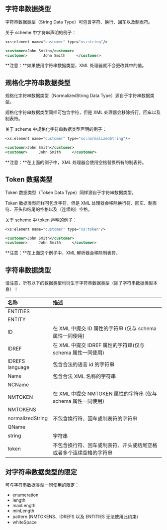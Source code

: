 ## 字符串数据类型

字符串数据类型（String Data Type）可包含字符、换行、回车以及制表符。

关于 scheme 中字符串声明的例子：

```scheme
<xs:element name="customer" type="xs:string"/>
```

```xml
<customer>John Smith</customer>
<customer>       John Smith     </customer>
```

**注意：**如果使用字符串数据类型，XML 处理器就不会更改其中的值。

## 规格化字符串数据类型

规格化字符串数据类型（NormalizedString Data Type）源自于字符串数据类型。

规格化字符串数据类型同样可包含字符，但是 XML 处理器会移除折行，回车以及制表符。

关于 scheme 中规格化字符串数据类型声明的例子：

```scheme
<xs:element name="customer" type="xs:normalizedString"/>
```

```xml
<customer>John Smith</customer>
<customer>     John Smith     </customer>
```

**注意：**在上面的例子中，XML 处理器会使用空格替换所有的制表符。

## Token 数据类型

Token 数据类型（Token Data Type）同样源自于字符串数据类型。

Token 数据类型同样可包含字符，但是 XML 处理器会移除换行符、回车、制表符、开头和结尾的空格以及（连续的）空格。

关于 scheme 中 token 声明的例子：

```scheme
<xs:element name="customer" type="xs:token"/>
```

```xml
<customer>John Smith</customer>
<customer>     John Smith     </customer>
```

**注意：**在上面这个例子中，XML 解析器会移除制表符。

## 字符串数据类型

请注意，所有以下的数据类型均衍生于字符串数据类型（除了字符串数据类型本身）！

| 名称             | 描述                                                         |
| :--------------- | :----------------------------------------------------------- |
| ENTITIES         |                                                              |
| ENTITY           |                                                              |
| ID               | 在 XML 中提交 ID 属性的字符串 (仅与 schema 属性一同使用)     |
| IDREF            | 在 XML 中提交 IDREF 属性的字符串(仅与 schema 属性一同使用)   |
| IDREFS language  | 包含合法的语言 id 的字符串                                   |
| Name             | 包含合法 XML 名称的字符串                                    |
| NCName           |                                                              |
| NMTOKEN          | 在 XML 中提交 NMTOKEN 属性的字符串 (仅与 schema 属性一同使用) |
| NMTOKENS         |                                                              |
| normalizedString | 不包含换行符、回车或制表符的字符串                           |
| QName            |                                                              |
| string           | 字符串                                                       |
| token            | 不包含换行符、回车或制表符、开头或结尾空格或者多个连续空格的字符串 |

## 对字符串数据类型的限定

可与字符串数据类型一同使用的限定：

- enumeration
- length
- maxLength
- minLength
- pattern (NMTOKENS、IDREFS 以及 ENTITIES 无法使用此约束)
- whiteSpace

